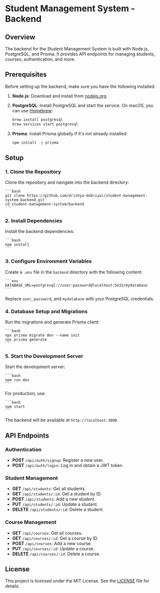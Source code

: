 # Student Management System - Backend

## Overview

The backend for the Student Management System is built with Node.js, PostgreSQL, and Prisma. It provides API endpoints for managing students, courses, authentication, and more.

## Prerequisites

Before setting up the backend, make sure you have the following installed:

1. **Node.js**: Download and install from [nodejs.org](https://nodejs.org/).
2. **PostgreSQL**: Install PostgreSQL and start the service. On macOS, you can use [Homebrew](https://brew.sh/):

    ```bash
    brew install postgresql
    brew services start postgresql
    ```

3. **Prisma**: Install Prisma globally if it's not already installed:

    ```bash
    npm install -g prisma
    ```

## Setup

### 1. Clone the Repository

Clone the repository and navigate into the backend directory:

    ```bash
    git clone https://github.com/drishya-dobriyal/student-management-system-backend.git
    cd student-management-system/backend
    ```

### 2. Install Dependencies

Install the backend dependencies:

    ```bash
    npm install
    ```

### 3. Configure Environment Variables

Create a `.env` file in the `backend` directory with the following content:

    ```env
    DATABASE_URL=postgresql://user:password@localhost:5432/mydatabase
    ```

Replace `user`, `password`, and `mydatabase` with your PostgreSQL credentials.

### 4. Database Setup and Migrations

Run the migrations and generate Prisma client:

    ```bash
    npx prisma migrate dev --name init
    npx prisma generate
    ```

### 5. Start the Development Server

Start the development server:

    ```bash
    npm run dev
    ```

For production, use:

    ```bash
    npm start
    ```

The backend will be available at `http://localhost:3000`.

## API Endpoints

### Authentication

- **POST** `/api/auth/signup`: Register a new user.
- **POST** `/api/auth/login`: Log in and obtain a JWT token.

### Student Management

- **GET** `/api/students`: Get all students.
- **GET** `/api/students/:id`: Get a student by ID.
- **POST** `/api/students`: Add a new student.
- **PUT** `/api/students/:id`: Update a student.
- **DELETE** `/api/students/:id`: Delete a student.

### Course Management

- **GET** `/api/courses`: Get all courses.
- **GET** `/api/courses/:id`: Get a course by ID.
- **POST** `/api/courses`: Add a new course.
- **PUT** `/api/courses/:id`: Update a course.
- **DELETE** `/api/courses/:id`: Delete a course.

## License

This project is licensed under the MIT License. See the [LICENSE](LICENSE) file for details.
